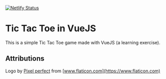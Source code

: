 [![Netlify Status](https://api.netlify.com/api/v1/badges/cc22b28e-d876-4119-9264-1da5c1bf3372/deploy-status)](https://app.netlify.com/sites/naughty-banach-34a8fa/deploys)

# Tic Tac Toe in VueJS

This is a simple Tic Tac Toe game made with VueJS (a learning exercise). 


## Attributions

Logo by [Pixel perfect](https://www.flaticon.com/authors/pixel-perfect) from [www.flaticon.com](https://www.flaticon.com)
